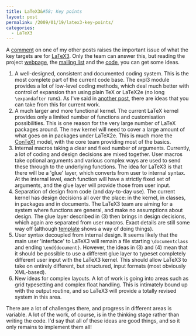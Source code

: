 ```yaml
---
title: LaTeX3&#58; Key points
layout: post
permalink: /2009/01/19/latex3-key-points/
categories:
  - LaTeX3
---
```

A [comment](/2009/01/11/xetex-and-luatex-directions/#comment-41) on one of my other posts raises the important issue of what the key targets are for [LaTeX3](https://www.latex-project.org/latex3.html). Only the team can answer this, but reading the project [webpage](https://www.latex-project.org/latex3.html), the [mailing list](https://listserv.uni-heidelberg.de/cgi-bin/wa?A0=LATEX-) and the [code](https://www.latex-project.org/svnroot/experimental/trunk/), you can get some ideas.

1. A well-designed, consistent and documented coding system. This is the most complete part of the current code base. The expl3 module provides a lot of low-level coding methods, which deal much better with control of expansion than using plain TeX or LaTeX2e (no long `\expandafter` runs). As I've said in [another post](/2009/01/18/taking-good-practice-from-latex3/), there are ideas that you can take from this for current work.
2. A much larger and more functional kernel. The current LaTeX kernel provides only a limited number of functions and customisation possibilities. This is one reason for the very large number of LaTeX packages around. The new kernel will need to cover a large amount of what goes on in packages under LaTeX2e. This is much more the [ConTeXt](http://wiki.contextgarden.net) model, with the core team providing most of the basics.
3. Internal macros taking a clear and fixed number of arguments. Currently, a lot of coding and design decisions are mixed together. User macros take optional arguments and various complex ways are used to send these through to the underlying functions. The idea for LaTeX3 is that there will be a 'glue' layer, which converts from user to internal syntax. At the internal level, each function will have a strictly fixed set of arguments, and the glue layer will provide those from user input.
4. Separation of design from code (and day-to-day use). The current kernel has design decisions all over the place: in the kernel, in classes, in packages and in documents. The LaTeX3 team are aiming for a system where functions are general, and make no assumptions about design. The glue layer described in (3) then brings in design decisions, which again are separated from user macros. Exact details are still some way off (although [template](/2009/01/05/the-latex3-template-concept/) shows a way of doing things).
5. User syntax decoupled from internal design. It seems likely that the main user 'interface' to LaTeX3 will remain a file starting `\documentclass` and ending `\end{document}`. However, the ideas in (3) and (4) mean that it should be possible to use a different glue layer to typeset completely different user input with the LaTeX3 kernel. This should allow LaTeX3 to take on entirely different, but structured, input formats (most obviously XML-based).
6. New ideas for complex layouts. A lot of work is going into areas such as grid typesetting and complex float handling. This is intimately bound up with the output routine, and so LaTeX3 will provide a totally revised system in this area.

There are a lot of challenges there, and progress in different areas is variable. A lot of the work, of course, is in the thinking stage rather than writing the code. I'd say that all of these ideas are good things, and so it only remains to implement them all!
